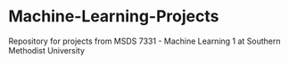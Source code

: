 # Machine-Learning-Projects
Repository for projects from MSDS 7331 - Machine Learning 1 at Southern Methodist University
